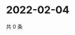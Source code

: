 # 2022-02-04

共 0 条

<!-- BEGIN WEIBO -->
<!-- 最后更新时间 Fri Feb 04 2022 07:12:31 GMT+0800 (China Standard Time) -->

<!-- END WEIBO -->

